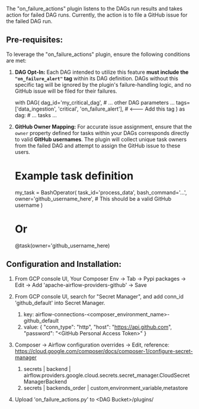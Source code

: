 The "on_failure_actions" plugin listens to the DAGs run results and takes action for failed DAG runs. Currently, the action is to file a GitHub issue for the failed DAG run.

## Pre-requisites:
To leverage the "on_failure_actions" plugin, ensure the following conditions are met:

1.  **DAG Opt-In:** Each DAG intended to utilize this feature **must include the `"on_failure_alert"` tag** within its DAG definition. DAGs without this specific tag will be ignored by the plugin's failure-handling logic, and no GitHub issue will be filed for their failures.

    with DAG(
        dag_id='my_critical_dag',
        # ... other DAG parameters ...
        tags=['data_ingestion', 'critical', 'on_failure_alert'], # <--- Add this tag
    ) as dag:
        # ... tasks ...

2.  **GitHub Owner Mapping:** For accurate issue assignment, ensure that the `owner` property defined for tasks within your DAGs corresponds directly to valid **GitHub usernames**. The plugin will collect unique task owners from the failed DAG and attempt to assign the GitHub issue to these users.

    # Example task definition
    my_task = BashOperator(
        task_id='process_data',
        bash_command='...',
        owner='github_username_here', # This should be a valid GitHub username
    )
    # Or
    @task(owner='github_username_here)

## Configuration and Installation:
1. From GCP console UI, Your Composer Env -> Tab -> Pypi packages -> Edit -> Add 'apache-airflow-providers-github' -> Save

2. From GCP console UI, search for "Secret Manager", and add conn_id 'github_default' into Secret Manager.
   1. key: airflow-connections-<composer_environment_name>-github_default
   2. value:
       {
           "conn_type": "http",
           "host": "https://api.github.com",
           "password": "\<GitHub Personal Access Token\>"
       }

3. Composer -> Airflow configuration overrides -> Edit, reference: https://cloud.google.com/composer/docs/composer-1/configure-secret-manager
   1. secrets | backend | airflow.providers.google.cloud.secrets.secret_manager.CloudSecretManagerBackend
   2. secrets | backends_order | custom,environment_variable,metastore

4. Upload 'on_failure_actions.py' to \<DAG Bucket\>/plugins/